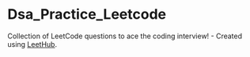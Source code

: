 # Dsa_Practice_Leetcode
Collection of LeetCode questions to ace the coding interview! - Created using [LeetHub](https://github.com/QasimWani/LeetHub).
